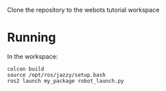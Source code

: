 Clone the repository to the webots tutorial workspace

# Running
In the workspace:

```
colcon build
source /opt/ros/jazzy/setup.bash
ros2 launch my_package robot_launch.py
```
